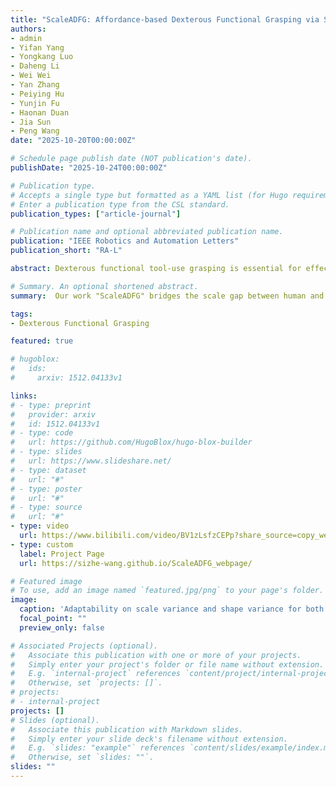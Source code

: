 ```yaml
---
title: "ScaleADFG: Affordance-based Dexterous Functional Grasping via Scalable Dataset"
authors:
- admin
- Yifan Yang
- Yongkang Luo
- Daheng Li
- Wei Wei
- Yan Zhang
- Peiying Hu
- Yunjin Fu
- Haonan Duan
- Jia Sun
- Peng Wang
date: "2025-10-20T00:00:00Z"

# Schedule page publish date (NOT publication's date).
publishDate: "2025-10-24T00:00:00Z"

# Publication type.
# Accepts a single type but formatted as a YAML list (for Hugo requirements).
# Enter a publication type from the CSL standard.
publication_types: ["article-journal"]

# Publication name and optional abbreviated publication name.
publication: "IEEE Robotics and Automation Letters"
publication_short: "RA-L"

abstract: Dexterous functional tool-use grasping is essential for effective robotic manipulation of tools. However, existing approaches face significant challenges in efficiently constructing large-scale datasets and ensuring generalizability to everyday object scales. These issues primarily arise from size mismatches between robotic and human hands, and the diversity in real-world object scales. To address these limitations, we propose the **ScaleADFG** framework, which consists of a fully automated dataset construction pipeline and a lightweight grasp generation network. Our dataset introduce an affordance-based algorithm to synthesize diverse tool-use grasp configurations without expert demonstrations, allowing flexible object-hand size ratios and enabling large robotic hands (compared to human hands) to grasp everyday objects effectively. Additionally, we leverage pre-trained models to generate extensive 3D assets and facilitate efficient retrieval of object affordances. Our dataset comprising five object categories, each containing over 1,000 unique shapes with 15 scale variations. After filtering, the dataset includes over 60,000 grasps for each 2 dexterous robotic hands. On top of this dataset, we train a lightweight, single-stage grasp generation network with a notably simple loss design, eliminating the need for post-refinement. This demonstrates the critical importance of large-scale datasets and multi-scale object variant for effective training. Extensive experiments in simulation and on real robot confirm that the ScaleADFG framework exhibits strong adaptability to objects of varying scales, enhancing functional grasp stability, diversity, and generalizability. Moreover, our network exhibits effective zero-shot transfer to real-world objects. Project page is available at **[https://sizhe-wang.github.io/ScaleADFG_webpage](https://sizhe-wang.github.io/ScaleADFG_webpage)**.

# Summary. An optional shortened abstract.
summary:  Our work "ScaleADFG" bridges the scale gap between human and robotic hands through automated dataset synthesis and lightweight grasp generation, achieving robust and generalizable tool-use grasps.

tags:
- Dexterous Functional Grasping

featured: true

# hugoblox:
#   ids:
#     arxiv: 1512.04133v1

links:
# - type: preprint
#   provider: arxiv
#   id: 1512.04133v1
# - type: code
#   url: https://github.com/HugoBlox/hugo-blox-builder
# - type: slides
#   url: https://www.slideshare.net/
# - type: dataset
#   url: "#"
# - type: poster
#   url: "#"
# - type: source
#   url: "#"
- type: video
  url: https://www.bilibili.com/video/BV1zLsfzCEPp?share_source=copy_web
- type: custom
  label: Project Page
  url: https://sizhe-wang.github.io/ScaleADFG_webpage/

# Featured image
# To use, add an image named `featured.jpg/png` to your page's folder. 
image:
  caption: 'Adaptability on scale variance and shape variance for both hands'
  focal_point: ""
  preview_only: false

# Associated Projects (optional).
#   Associate this publication with one or more of your projects.
#   Simply enter your project's folder or file name without extension.
#   E.g. `internal-project` references `content/project/internal-project/index.md`.
#   Otherwise, set `projects: []`.
# projects:
# - internal-project
projects: []
# Slides (optional).
#   Associate this publication with Markdown slides.
#   Simply enter your slide deck's filename without extension.
#   E.g. `slides: "example"` references `content/slides/example/index.md`.
#   Otherwise, set `slides: ""`.
slides: ""
---
```


<!-- This work is driven by the results in my [previous paper](/publications/conference-paper/) on LLMs.

> [!NOTE]
> Create your slides in Markdown - click the *Slides* button to check out the example.

Add the publication's **full text** or **supplementary notes** here. You can use rich formatting such as including [code, math, and images](https://docs.hugoblox.com/content/writing-markdown-latex/). -->
